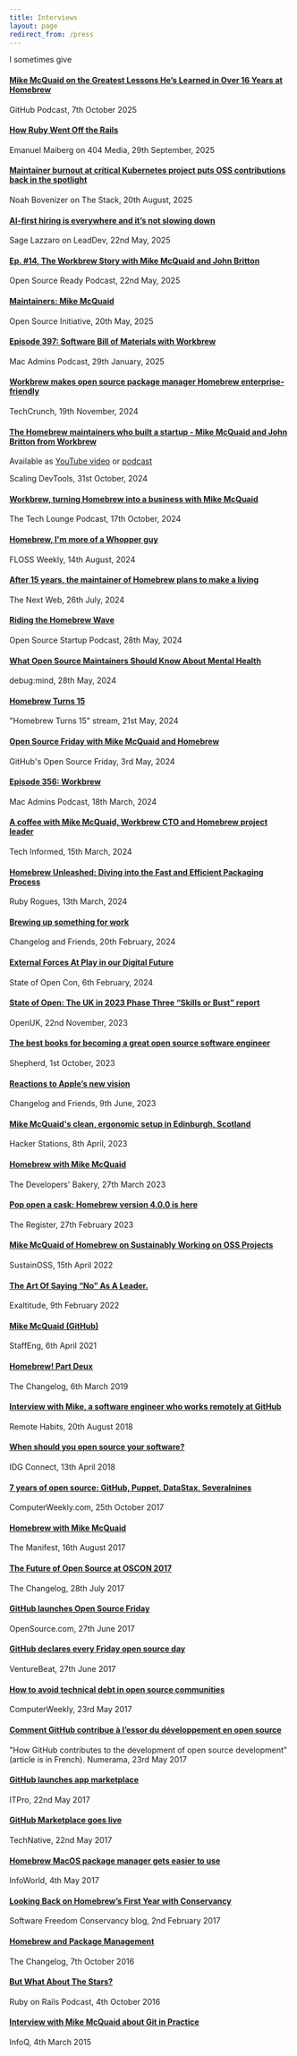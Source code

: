 ```yaml
---
title: Interviews
layout: page
redirect_from: /press
---
```

I sometimes give

#### [Mike McQuaid on the Greatest Lessons He’s Learned in Over 16 Years at Homebrew](https://the-github-podcast.simplecast.com/episodes/mike-mcquaid-on-the-greatest-lessons-hes-learned-in-over-16-years-at-homebrew)

GitHub Podcast, 7th October 2025

#### [How Ruby Went Off the Rails](https://www.404media.co/how-ruby-went-off-the-rails/)

Emanuel Maiberg on 404 Media, 29th September, 2025

#### [Maintainer burnout at critical Kubernetes project puts OSS contributions back in the spotlight](https://www.thestack.technology/open-source-devs-burn-out-crucial-projects-in-jeopardy)

Noah Bovenizer on The Stack, 20th August, 2025

#### [AI-first hiring is everywhere and it’s not slowing down](https://leaddev.com/hiring/ai-first-hiring-everywhere-not-slowing-down)

Sage Lazzaro on LeadDev, 22nd May, 2025

#### [Ep. #14, The Workbrew Story with Mike McQuaid and John Britton](https://www.heavybit.com/library/podcasts/open-source-ready/ep-14-the-workbrew-story-with-mike-mcquaid-and-john-britton)

Open Source Ready Podcast, 22nd May, 2025

#### [Maintainers: Mike McQuaid](https://opensource.org/maintainers/mikemcquaid)

Open Source Initiative, 20th May, 2025

#### [Episode 397: Software Bill of Materials with Workbrew](https://podcast.macadmins.org/2025/01/29/episode-397-software-bill-of-materials-with-workbrew/)

Mac Admins Podcast, 29th January, 2025

#### [Workbrew makes open source package manager Homebrew enterprise-friendly](https://techcrunch.com/2024/11/19/workbrew-makes-open-source-package-manager-homebrew-enterprise-friendly/)

TechCrunch, 19th November, 2024

#### [The Homebrew maintainers who built a startup - Mike McQuaid and John Britton from Workbrew](https://podcast.scalingdevtools.com/episodes/scaling-homebrew-mike-mcquaid-and-john-britton-from-workbrew)

Available as [YouTube video](https://www.youtube.com/watch?v=m6YuaZThchw) or [podcast](https://podcast.scalingdevtools.com/episodes/scaling-homebrew-mike-mcquaid-and-john-britton-from-workbrew)

Scaling DevTools, 31st October, 2024

#### [Workbrew, turning Homebrew into a business with Mike McQuaid](https://chrischinchilla.com/podcast/workbrew-turning-homebrew-into-a-business-with-mike-mcquaid/)

The Tech Lounge Podcast, 17th October, 2024

#### [Homebrew, I'm more of a Whopper guy](https://hackaday.com/2024/08/14/floss-weekly-episode-796-homebrew-im-more-of-a-whopper-guy/)

FLOSS Weekly, 14th August, 2024

#### [After 15 years, the maintainer of Homebrew plans to make a living](https://thenextweb.com/news/homebrew-maintainer-make-a-living-15-weeks)

The Next Web, 26th July, 2024

#### [Riding the Homebrew Wave](https://podcasters.spotify.com/pod/show/ossstartuppodcast/episodes/E135-Riding-the-Homebrew-Wave-e2k761f)

Open Source Startup Podcast, 28th May, 2024

#### [What Open Source Maintainers Should Know About Mental Health](https://www.youtube.com/watch?v=idMaINdubk8)

debug:mind, 28th May, 2024

#### [Homebrew Turns 15](https://www.youtube.com/watch?v=dY31NQP4JPk)

"Homebrew Turns 15" stream, 21st May, 2024

#### [Open Source Friday with Mike McQuaid and Homebrew](https://www.youtube.com/watch?v=ojJYrOG8D2Q)

GitHub's Open Source Friday, 3rd May, 2024

#### [Episode 356: Workbrew](https://podcast.macadmins.org/2024/03/18/episode-356-workbrew/)

Mac Admins Podcast, 18th March, 2024

#### [A coffee with Mike McQuaid, Workbrew CTO and Homebrew project leader](https://techinformed.com/a-coffee-with-mike-mcquaid-cto-workbrew-homebrew-project-leader/)

Tech Informed, 15th March, 2024

#### [Homebrew Unleashed: Diving into the Fast and Efficient Packaging Process](https://topenddevs.com/podcasts/ruby-rogues/episodes/homebrew-unleashed-diving-into-the-fast-and-efficient-packaging-process-ruby-628)

Ruby Rogues, 13th March, 2024

#### [Brewing up something for work](https://changelog.com/friends/3)

Changelog and Friends, 20th February, 2024

#### [External Forces At Play in our Digital Future](https://www.youtube.com/watch?v=6sRAUZd2TCQ)

State of Open Con, 6th February, 2024

#### [State of Open: The UK in 2023 Phase Three “Skills or Bust” report](https://openuk.uk/state-of-open-the-uk-in-2023-phase-three-skills-or-bust/)

OpenUK, 22nd November, 2023

#### [The best books for becoming a great open source software engineer](https://shepherd.com/best-books/becoming-a-great-open-source-software-engineer)

Shepherd, 1st October, 2023

#### [Reactions to Apple’s new vision](https://changelog.com/friends/3)

Changelog and Friends, 9th June, 2023

#### [Mike McQuaid's clean, ergonomic setup in Edinburgh, Scotland](https://hackerstations.com/setups/mike_mcquaid/)

Hacker Stations, 8th April, 2023

#### [Homebrew with Mike McQuaid](https://thebakery.dev/55/)

The Developers' Bakery, 27th March 2023

#### [Pop open a cask: Homebrew version 4.0.0 is here](https://www.theregister.com/2023/02/27/homebrew_version_4_is_here/)

The Register, 27th February 2023

#### [Mike McQuaid of Homebrew on Sustainably Working on OSS Projects](https://podcast.sustainoss.org/117)

SustainOSS, 15th April 2022

#### [The Art Of Saying “No” As A Leader.](https://www.exaltitude.io/blogs/the-art-of-saying-no-as-a-leader)

Exaltitude, 9th February 2022

#### [Mike McQuaid (GitHub)](https://podcast.staffeng.com/1687069/8247672-mike-mcquaid-github)

StaffEng, 6th April 2021

#### [Homebrew! Part Deux](https://changelog.com/podcast/337)

The Changelog, 6th March 2019

#### [Interview with Mike, a software engineer who works remotely at GitHub](https://remotehabits.com/interview/interview-with-mike-a-software-engineer-who-works-remotely-at-github/)

Remote Habits, 20th August 2018

#### [When should you open source your software?](https://www.idgconnect.com/article/3579444/when-should-you-open-source-your-software.html)

IDG Connect, 13th April 2018

#### [7 years of open source: GitHub, Puppet, DataStax, Severalnines](http://www.computerweekly.com/blog/Open-Source-Insider/7-years-of-open-source-GitHub-Puppet)

ComputerWeekly.com, 25th October 2017

#### [Homebrew with Mike McQuaid](https://web.archive.org/web/20200909040104/https://manifest.fm/1)

The Manifest, 16th August 2017

#### [The Future of Open Source at OSCON 2017](https://changelog.com/podcast/259)

The Changelog, 28th July 2017

#### [GitHub launches Open Source Friday](https://opensource.com/article/17/6/open-source-friday-give-back)

OpenSource.com, 27th June 2017

#### [GitHub declares every Friday open source day](https://venturebeat.com/business/github-says-fridays-are-for-open-source-work/)

VentureBeat, 27th June 2017

#### [How to avoid technical debt in open source communities](http://www.computerweekly.com/news/450419369/How-to-avoid-technical-debt-in-open-source-communities)

ComputerWeekly, 23rd May 2017

#### [Comment GitHub contribue à l’essor du développement en open source](https://www.numerama.com/tech/260469-comment-github-contribue-a-lessor-du-developpement-en-open-source.html)

"How GitHub contributes to the development of open source development" (article is in French). Numerama,  23rd May 2017

#### [GitHub launches app marketplace](http://www.itpro.co.uk/desktop-software/28699/github-launches-app-marketplace)

ITPro, 22nd May 2017

#### [GitHub Marketplace goes live](https://web.archive.org/web/20231001200659/https://technative.io/github-marketplace-goes-live/)

TechNative, 22nd May 2017

#### [Homebrew MacOS package manager gets easier to use](https://www.infoworld.com/article/2261736/homebrew-macos-package-manager-gets-easier-to-use.html)

InfoWorld, 4th May 2017

#### [Looking Back on Homebrew’s First Year with Conservancy](https://sfconservancy.org/blog/2017/feb/02/homebrew-year-in-review/)

Software Freedom Conservancy blog, 2nd February 2017

#### [Homebrew and Package Management](https://changelog.com/podcast/223)

The Changelog, 7th October 2016

#### [But What About The Stars?](https://web.archive.org/web/20210511225548/https://5by5.tv/rubyonrails/221)

Ruby on Rails Podcast, 4th October 2016

#### [Interview with Mike McQuaid about Git in Practice](https://www.infoq.com/articles/interview-Mike-McQuaid-git-practice)

InfoQ, 4th March 2015
